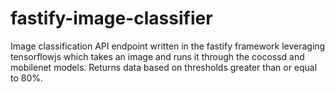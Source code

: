 # fastify-image-classifier
Image classification API endpoint written in the fastify framework leveraging tensorflowjs which takes an image and runs it through the cocossd and mobilenet models. Returns data based on thresholds greater than or equal to 80%.
